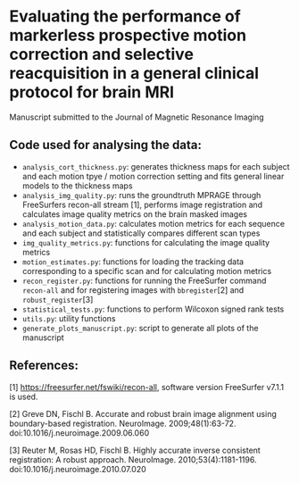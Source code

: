# Evaluating the performance of markerless prospective motion correction and selective reacquisition in a general clinical protocol for brain MRI

Manuscript submitted to the Journal of Magnetic Resonance Imaging

## Code used for analysing the data:
* `analysis_cort_thickness.py`: generates thickness maps for each subject and each motion tpye / motion correction setting and fits general linear models to the thickness maps
* `analysis_img_quality.py`: runs the groundtruth MPRAGE through FreeSurfers recon-all stream [1], performs image registration and calculates image quality metrics on the brain masked images
* `analysis_motion_data.py`: calculates motion metrics for each sequence and each subject and statistically compares different scan types
* `img_quality_metrics.py`: functions for calculating the image quality metrics
* `motion_estimates.py`: functions for loading the tracking data corresponding to a specific scan and for calculating motion metrics
* `recon_register.py`: functions for running the FreeSurfer command `recon-all` and for registering images with `bbregister`[2] and `robust_register`[3]
* `statistical_tests.py`: functions to perform Wilcoxon signed rank tests
* `utils.py`: utility functions
* `generate_plots_manuscript.py`: script to generate all plots of the manuscript


## References:
[1] https://freesurfer.net/fswiki/recon-all, software version FreeSurfer v7.1.1 is used.

[2] Greve DN, Fischl B. Accurate and robust brain image alignment using boundary-based registration. NeuroImage. 2009;48(1):63-72. doi:10.1016/j.neuroimage.2009.06.060

[3] Reuter M, Rosas HD, Fischl B. Highly accurate inverse consistent registration: A robust approach. NeuroImage. 2010;53(4):1181-1196. doi:10.1016/j.neuroimage.2010.07.020
